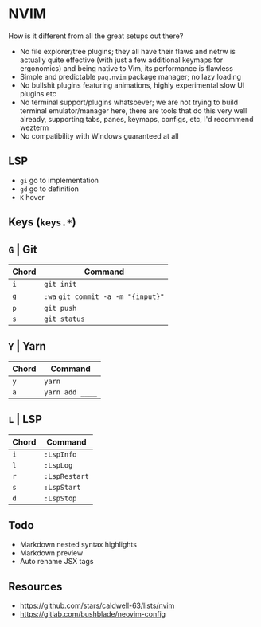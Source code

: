 # NVIM

How is it different from all the great setups out there?

- No file explorer/tree plugins; they all have their flaws and netrw is actually
  quite effective (with just a few additional keymaps for ergonomics) and being 
  native to Vim, its performance is flawless
- Simple and predictable `paq.nvim` package manager; no lazy loading
- No bullshit plugins featuring animations, highly experimental slow UI plugins etc
- No terminal support/plugins whatsoever; we are not trying to build terminal 
  emulator/manager here, there are tools that do this very well already, 
  supporting tabs, panes, keymaps, configs, etc, I'd recommend wezterm
- No compatibility with Windows guaranteed at all

## LSP

- `gi` go to implementation
- `gd` go to definition
- `K` hover

## Keys (`keys.*`)

## `G` | Git

| Chord | Command |
| ----- | ------- |
| `i` | `git init` |
| `g` | `:wa` `git commit -a -m "{input}"` |
| `p` | `git push` |
| `s` | `git status` |

## `Y` | Yarn

| Chord | Command |
| ----- | ------- |
| `y` |  `yarn` |
| `a` |  `yarn add ____` |

## `L` | LSP

| Chord | Command |
| ----- | ------- |
| `i` | `:LspInfo` |
| `l` | `:LspLog` |
| `r` | `:LspRestart` |
| `s` | `:LspStart` |
| `d` | `:LspStop` |

## Todo

- Markdown nested syntax highlights
- Markdown preview
- Auto rename JSX tags

## Resources

- https://github.com/stars/caldwell-63/lists/nvim
- https://gitlab.com/bushblade/neovim-config
